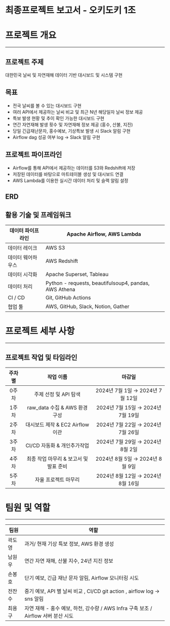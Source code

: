 # 최종프로젝트 보고서 - 오키도키 1조

# 프로젝트 개요

---

## 프로젝트 주제
대한민국 날씨 및 자연재해 데이터 기반 대시보드 및 시스템 구현

## 목표
- 전국 날씨를 볼 수 있는 대시보드 구현
- 여러 API에서 제공하는 날씨 비교 및 최근 N년 해당일자 날씨 정보 제공
- 특보 발생 현황 및 추이 확인 가능한 대시보드 구현
- 연간 자연재해 발생 횟수 및 자연재해 정보 제공 (홍수, 산불, 지진) 
- 당일 긴급재난문자, 홍수예보, 기상특보 발생 시 Slack 알림 구현
- Airflow dag 성공 여부 log → Slack 알림 구현

## 프로젝트 파이프라인

- Airflow를 통해 API에서 제공하는 데이터를 S3와 Redshift에 저장
- 저장된 데이터를 바탕으로 마트테이블 생성 및 대시보드 연결
- AWS Lambda를 이용한 실시간 데이터 처리 및 슬랙 알림 설정

## ERD


## 활용 기술 및 프레임워크

| 데이터 파이프라인 | Apache Airflow, AWS Lambda |
| --- | --- |
| 데이터 레이크 | AWS S3 |
| 데이터 웨어하우스 | AWS Redshift |
| 데이터 시각화 | Apache Superset, Tableau |
| 데이터 처리 | Python - requests, beautifulsoup4, pandas, AWS Athena |
| CI / CD | Git, GitHub Actions |
| 협업 툴 | AWS, GitHub, Slack, Notion, Gather |

# 프로젝트 세부 사항

---

## 프로젝트 작업 및 타임라인

| 주차별 |           작업 이름             |                                     마감일              |
|:------:|:--------------------------------------------------:|:---------------------------------:|
| 0주차  | 주제 선정 및 API 탐색                                   | 2024년 7월 1일 → 2024년 7월 12일 |
| 1주차  | raw_data 수집 & AWS 환경 구성                           | 2024년 7월 15일 → 2024년 7월 19일 |
| 2주차  | 대시보드 제작 & EC2 Airflow 이관                      | 2024년 7월 22일 → 2024년 7월 26일 |
| 3주차  | CI/CD 자동화 & 개인추가작업                             | 2024년 7월 29일 → 2024년 8월 2일 |
| 4주차  | 최종 작업 마무리 & 보고서 및 발표 준비                             | 2024년 8월 5일 → 2024년 8월 9일 |
| 5주차  | 자율 프로젝트 마무리                             | 2024년 8월 12일 → 2024년 8월 16일 |


# 팀원 및 역할

---

| 팀원 | 역할 |
| --- | --- |
| 곽도영 | 과거/ 현재 기상 특보 정보, AWS 환경 생성 |
| 남원우 | 연간 자연 재해, 산불 지수, 24년 지진 정보 |
| 손봉호 | 단기 예보, 긴급 재난 문자 알림, Airflow 모니터링 시도 |
| 전찬수 | 중기 예보, API 별 날씨 비교 , CI/CD git action , airflow log → sns 알림 |
| 최용구 | 자연 재해 - 홍수 예보, 하천, 강수량 / AWS Infra 구축 보조 / Airflow 서버 분산 시도 |
